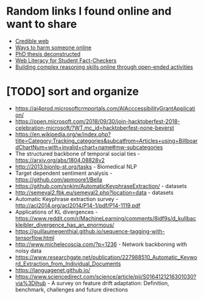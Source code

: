 # Random links I found online and want to share

* [Credible web](https://credweb.org/signals-20181021/#h.94xsck7qz3ho)
* [Ways to harm someone online](https://docs.google.com/document/d/1ZQDWwh3J6c_RAVlIAPAKI6eRB4HI7HlrBwAJrP8btkQ/edit)
* [PhD thesis deconstructed](http://hci.stanford.edu/~cagatay/StuCard-WinPrizesGloryPhD.pdf)
* [Web Literacy for Student Fact-Checkers](https://webliteracy.pressbooks.com/)
* [Building complex reasoning skills online through open-ended activities](https://early.khanacademy.org/open-ended/)


# [TODO] sort and organize
* https://ai4prod.microsoftcrmportals.com/AIAcccessibilityGrantApplication/
* https://open.microsoft.com/2018/09/30/join-hacktoberfest-2018-celebration-microsoft/?WT.mc_id=hacktoberfest-none-beverst
* https://en.wikipedia.org/w/index.php?title=Category:Tracking_categories&subcatfrom=Articles+using+BillboardChartNum+with+invalid+chart+name#mw-subcategories
* The structured backbone of temporal social ties - https://arxiv.org/abs/1804.08828v2
* http://2013.bionlp-st.org/tasks - Biomedical NLP
* Target dependent sentiment analysis - https://github.com/apmoore1/Bella
* https://github.com/snkim/AutomaticKeyphraseExtraction/ - datasets
* http://semeval2.fbk.eu/semeval2.php?location=data - datasets
* Automatic Keyphrase extraction survey - http://acl2014.org/acl2014/P14-1/pdf/P14-1119.pdf
* Applications of KL divergences - https://www.reddit.com/r/MachineLearning/comments/8idf9s/d_kullbackleibler_divergence_has_an_enormous/
* https://guillaumegenthial.github.io/sequence-tagging-with-tensorflow.html
* http://www.michelecoscia.com/?p=1236 - Network backboning with noisy data
* https://www.researchgate.net/publication/227988510_Automatic_Keyword_Extraction_from_Individual_Documents
* https://languagenet.github.io/ 
* https://www.sciencedirect.com/science/article/pii/S0164121216301030?via%3Dihub - A survey on feature drift adaptation: Definition, benchmark, challenges and future directions
